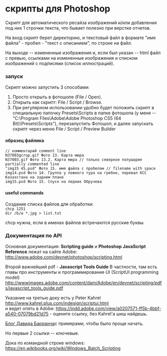 # скрипты для Photoshop
Скрипт для автоматического ресайза изображений и/или добавления под них 1 строчки текста, что бывает полезно при верстке отчетов.

На вход скрипт берет директорию, и текстовый файл в формате "имя файла" - пробел - "текст с описанием", по строке на файл.

На выходе -- измененные изображения и, если был указан -- html файл с превью, ссылками на измененные изображения и списком изображений с подписями (список иллюстраций).

### запуск
Скрипт можно запустить 3 способами: 
1. Просто открыть в фотошопе (File / Open).  
2. Открыть как скрипт: File / Script / Browse.  
3. При регулярном использовании удобно будет положить скрипт в специальную папочку Presets\Scripts в папке фотошопа (у меня -- "C:\Program Files\Adobe\Adobe Photoshop CS5 (64 Bit)\Presets\Scripts"\), перезапустить Фотошоп, и далее запускать скрипт через меню File / Script / Preview Builder 

#### образец файлика

`// комментарий comment line `  
`N37003gcrop.gif Фото 13. Карта мира`  
`N37003.gif Фото 13.2. Карта мира // только северное полушарие partially commented line`  
`"img15 45.psd" Фото 15. имя файла с пробелом // filename with space`  
`img14.psd Фото 14. Группа у ложного тура на гребне, перевал КСС Казахстана на заднем плане`  
`img15.psd Фото 15. Спуск на ледник Обручева`


#### useful commands
Создание списка файлов для обработки:  
`chcp 1251`     
`dir /b/w *.jpg > list.txt`

chcp нужна, если в именах файлов встречаются русские буквы.

### Документация по API

Основная документация: __Scripting guide__ и __Photoshop JavaScript Reference__ лежат на сайте Adobe:  
http://www.adobe.com/devnet/photoshop/scripting.html

Второй важнейший pdf - __Javascript Tools Guide__
В частности, там есть главы про инструменты и программирование UI (ScriptUI programming model)  
http://wwwimages.adobe.com/content/dam/Adobe/en/devnet/scripting/pdfs/javascript_tools_guide.pdf

Указание на третью доку есть у Peter Kahrel http://www.kahrel.plus.com/indesign/scriptui.html  
и ведет опять в Adobe: https://indd.adobe.com/view/a0207571-ff5b-4bbf-a540-07079bd21d75 - оцените ссылку, без Kahrel'а шиш найдешь. 

[Блог Давида Барранча](http://www.davidebarranca.com/2012/10/scriptui-window-in-photoshop-palette-vs-dialog/)с примерами, чтобы было проще начать.

Но первые 2 ссылки -- ключевые.

Дока по командной строке windows:  
https://en.wikibooks.org/wiki/Windows_Batch_Scripting
